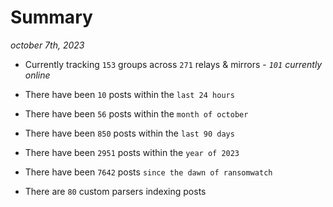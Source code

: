 
# Summary
_october 7th, 2023_

- Currently tracking `153` groups across `271` relays & mirrors - _`101` currently online_

- There have been `10` posts within the `last 24 hours`

- There have been `56` posts within the `month of october`

- There have been `850` posts within the `last 90 days`

- There have been `2951` posts within the `year of 2023`

- There have been `7642` posts `since the dawn of ransomwatch`

- There are `80` custom parsers indexing posts
